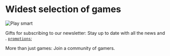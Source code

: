 # Widest selection of games

![Play smart](https://user-images.githubusercontent.com/43764894/223558736-6cf48156-2316-419d-8be9-e318ecf0e4be.png)



Gifts for subscribing to our newsletter: Stay up to date with all the news and . [`promotions`]();

More than just games: Join a community of gamers.

